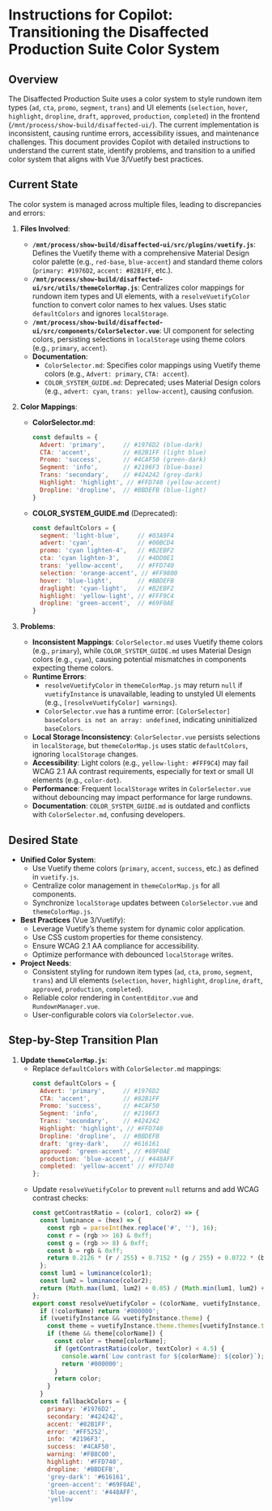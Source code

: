 # Instructions for Copilot: Transitioning the Disaffected Production Suite Color System

## Overview
The Disaffected Production Suite uses a color system to style rundown item types (`ad`, `cta`, `promo`, `segment`, `trans`) and UI elements (`selection`, `hover`, `highlight`, `dropline`, `draft`, `approved`, `production`, `completed`) in the frontend (`/mnt/process/show-build/disaffected-ui/`). The current implementation is inconsistent, causing runtime errors, accessibility issues, and maintenance challenges. This document provides Copilot with detailed instructions to understand the current state, identify problems, and transition to a unified color system that aligns with Vue 3/Vuetify best practices.

## Current State
The color system is managed across multiple files, leading to discrepancies and errors:

1. **Files Involved**:
   - **`/mnt/process/show-build/disaffected-ui/src/plugins/vuetify.js`**: Defines the Vuetify theme with a comprehensive Material Design color palette (e.g., `red-base`, `blue-accent`) and standard theme colors (`primary: #1976D2`, `accent: #82B1FF`, etc.).
   - **`/mnt/process/show-build/disaffected-ui/src/utils/themeColorMap.js`**: Centralizes color mappings for rundown item types and UI elements, with a `resolveVuetifyColor` function to convert color names to hex values. Uses static `defaultColors` and ignores `localStorage`.
   - **`/mnt/process/show-build/disaffected-ui/src/components/ColorSelector.vue`**: UI component for selecting colors, persisting selections in `localStorage` using theme colors (e.g., `primary`, `accent`).
   - **Documentation**:
     - `ColorSelector.md`: Specifies color mappings using Vuetify theme colors (e.g., `Advert: primary`, `CTA: accent`).
     - `COLOR_SYSTEM_GUIDE.md`: Deprecated; uses Material Design colors (e.g., `advert: cyan`, `trans: yellow-accent`), causing confusion.

2. **Color Mappings**:
   - **ColorSelector.md**:
     ```javascript
     const defaults = {
       Advert: 'primary',     // #1976D2 (blue-dark)
       CTA: 'accent',         // #82B1FF (light blue)
       Promo: 'success',      // #4CAF50 (green-dark)
       Segment: 'info',       // #2196F3 (blue-base)
       Trans: 'secondary',    // #424242 (grey-dark)
       Highlight: 'highlight', // #FFD740 (yellow-accent)
       Dropline: 'dropline',  // #BBDEFB (blue-light)
     }
     ```
   - **COLOR_SYSTEM_GUIDE.md** (Deprecated):
     ```javascript
     const defaultColors = {
       segment: 'light-blue',     // #03A9F4
       advert: 'cyan',            // #00BCD4
       promo: 'cyan lighten-4',   // #B2EBF2
       cta: 'cyan lighten-3',     // #4DD0E1
       trans: 'yellow-accent',    // #FFD740
       selection: 'orange-accent', // #FF9800
       hover: 'blue-light',       // #BBDEFB
       draglight: 'cyan-light',   // #B2EBF2
       highlight: 'yellow-light', // #FFF9C4
       dropline: 'green-accent',  // #69F0AE
     }
     ```

3. **Problems**:
   - **Inconsistent Mappings**: `ColorSelector.md` uses Vuetify theme colors (e.g., `primary`), while `COLOR_SYSTEM_GUIDE.md` uses Material Design colors (e.g., `cyan`), causing potential mismatches in components expecting theme colors.
   - **Runtime Errors**:
     - `resolveVuetifyColor` in `themeColorMap.js` may return `null` if `vuetifyInstance` is unavailable, leading to unstyled UI elements (e.g., `[resolveVuetifyColor] warnings`).
     - `ColorSelector.vue` has a runtime error: `[ColorSelector] baseColors is not an array: undefined`, indicating uninitialized `baseColors`.
   - **Local Storage Inconsistency**: `ColorSelector.vue` persists selections in `localStorage`, but `themeColorMap.js` uses static `defaultColors`, ignoring `localStorage` changes.
   - **Accessibility**: Light colors (e.g., `yellow-light: #FFF9C4`) may fail WCAG 2.1 AA contrast requirements, especially for text or small UI elements (e.g., `color-dot`).
   - **Performance**: Frequent `localStorage` writes in `ColorSelector.vue` without debouncing may impact performance for large rundowns.
   - **Documentation**: `COLOR_SYSTEM_GUIDE.md` is outdated and conflicts with `ColorSelector.md`, confusing developers.

## Desired State
- **Unified Color System**:
  - Use Vuetify theme colors (`primary`, `accent`, `success`, etc.) as defined in `vuetify.js`.
  - Centralize color management in `themeColorMap.js` for all components.
  - Synchronize `localStorage` updates between `ColorSelector.vue` and `themeColorMap.js`.
- **Best Practices** (Vue 3/Vuetify):
  - Leverage Vuetify’s theme system for dynamic color application.
  - Use CSS custom properties for theme consistency.
  - Ensure WCAG 2.1 AA compliance for accessibility.
  - Optimize performance with debounced `localStorage` writes.
- **Project Needs**:
  - Consistent styling for rundown item types (`ad`, `cta`, `promo`, `segment`, `trans`) and UI elements (`selection`, `hover`, `highlight`, `dropline`, `draft`, `approved`, `production`, `completed`).
  - Reliable color rendering in `ContentEditor.vue` and `RundownManager.vue`.
  - User-configurable colors via `ColorSelector.vue`.

## Step-by-Step Transition Plan
1. **Update `themeColorMap.js`**:
   - Replace `defaultColors` with `ColorSelector.md` mappings:
     ```javascript
     const defaultColors = {
       Advert: 'primary',     // #1976D2
       CTA: 'accent',         // #82B1FF
       Promo: 'success',      // #4CAF50
       Segment: 'info',       // #2196F3
       Trans: 'secondary',    // #424242
       Highlight: 'highlight', // #FFD740
       Dropline: 'dropline',  // #BBDEFB
       draft: 'grey-dark',    // #616161
       approved: 'green-accent', // #69F0AE
       production: 'blue-accent', // #448AFF
       completed: 'yellow-accent' // #FFD740
     };
     ```
   - Update `resolveVuetifyColor` to prevent `null` returns and add WCAG contrast checks:
     ```javascript
     const getContrastRatio = (color1, color2) => {
       const luminance = (hex) => {
         const rgb = parseInt(hex.replace('#', ''), 16);
         const r = (rgb >> 16) & 0xff;
         const g = (rgb >> 8) & 0xff;
         const b = rgb & 0xff;
         return 0.2126 * (r / 255) + 0.7152 * (g / 255) + 0.0722 * (b / 255);
       };
       const lum1 = luminance(color1);
       const lum2 = luminance(color2);
       return (Math.max(lum1, lum2) + 0.05) / (Math.min(lum1, lum2) + 0.05);
     };
     export const resolveVuetifyColor = (colorName, vuetifyInstance, textColor = '#FFFFFF') => {
       if (!colorName) return '#000000';
       if (vuetifyInstance && vuetifyInstance.theme) {
         const theme = vuetifyInstance.theme.themes[vuetifyInstance.theme.dark ? 'dark' : 'light'].colors;
         if (theme && theme[colorName]) {
           const color = theme[colorName];
           if (getContrastRatio(color, textColor) < 4.5) {
             console.warn(`Low contrast for ${colorName}: ${color}`);
             return '#000000';
           }
           return color;
         }
       }
       const fallbackColors = {
         primary: '#1976D2',
         secondary: '#424242',
         accent: '#82B1FF',
         error: '#FF5252',
         info: '#2196F3',
         success: '#4CAF50',
         warning: '#FB8C00',
         highlight: '#FFD740',
         dropline: '#BBDEFB',
         'grey-dark': '#616161',
         'green-accent': '#69F0AE',
         'blue-accent': '#448AFF',
         'yellow